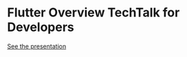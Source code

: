 # Flutter Overview TechTalk for Developers

[See the presentation](https://docs.google.com/presentation/d/1OD3mJoRXYEh622V-YZXV4v9ZjC_0SK7zL35JaOH24sA/edit?usp=sharing)
